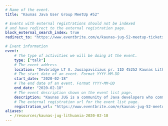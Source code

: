 ```yaml
---
# Name of the event.
title: "Kaunas Java User Group MeetUp #52"

# Events with external registrations should not be indexed
# and have redirect to the external registration page.
block_external_search_index: true
redirect_to: "https://www.eventbrite.com/e/kaunas-jug-52-meetup-tickets-92338126823"

# Event information
event:
    # The type of activities we will be doing at the event.
    type: ["talk"]
    # The event address
    location: "Devbridge LT A. Juozapavičiaus pr. 11D 45252 Kaunas Lithuania"
    # The start date of an event. Format YYYY-MM-DD
    start_date: "2020-02-18"
    # The end date of an event. Format YYYY-MM-DD
    end_date: "2020-02-18"
    # The event description shown on the event list page.
    description: "Kaunas JUG is a community of Java developers who communicate about Java & JVM out of JVM. User Group operates in second largest city of Lithuania - Kaunas."
    # The external registration url for the event list page.
    registration_url: "https://www.eventbrite.com/e/kaunas-jug-52-meetup-tickets-92338126823"
aliases:
  - /resources/kaunas-jug-lithuania-2020-02-18
---
```

